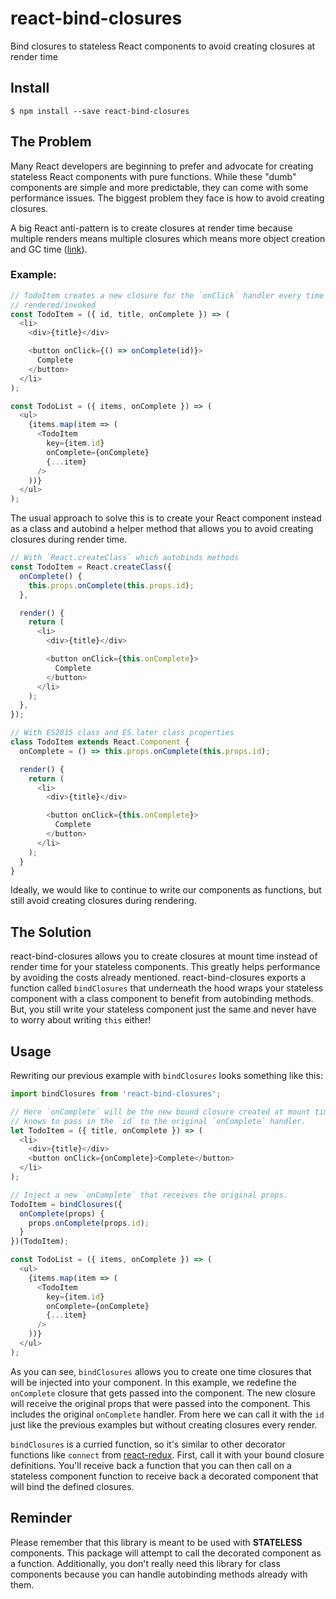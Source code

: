 # react-bind-closures
Bind closures to stateless React components to avoid creating closures at render time

## Install

    $ npm install --save react-bind-closures

## The Problem

Many React developers are beginning to prefer and advocate for creating
stateless React components with pure functions. While these "dumb" components
are simple and more predictable, they can come with some performance issues. The
biggest problem they face is how to avoid creating closures.

A big React anti-pattern is to create closures at render time because multiple
renders means multiple closures which means more object creation and GC time
([link](https://medium.com/@esamatti/react-js-pure-render-performance-anti-pattern-fb88c101332f#.89cajsdi3)).

### Example:

```js
// TodoItem creates a new closure for the `onClick` handler every time its
// rendered/invoked
const TodoItem = ({ id, title, onComplete }) => (
  <li>
    <div>{title}</div>

    <button onClick={() => onComplete(id)}>
      Complete
    </button>
  </li>
);

const TodoList = ({ items, onComplete }) => (
  <ul>
    {items.map(item => (
      <TodoItem
        key={item.id}
        onComplete={onComplete}
        {...item}
      />
    ))}
  </ul>
);
```

The usual approach to solve this is to create your React component instead as a
class and autobind a helper method that allows you to avoid creating closures
during render time.

```js
// With `React.createClass` which autobinds methods
const TodoItem = React.createClass({
  onComplete() {
    this.props.onComplete(this.props.id);
  },

  render() {
    return (
      <li>
        <div>{title}</div>

        <button onClick={this.onComplete}>
          Complete
        </button>
      </li>
    );
  },
});

// With ES2015 class and ES.later class properties
class TodoItem extends React.Component {
  onComplete = () => this.props.onComplete(this.props.id);

  render() {
    return (
      <li>
        <div>{title}</div>

        <button onClick={this.onComplete}>
          Complete
        </button>
      </li>
    );
  }
}
```

Ideally, we would like to continue to write our components as functions, but
still avoid creating closures during rendering.

## The Solution

react-bind-closures allows you to create closures at mount time instead of
render time for your stateless components. This greatly helps performance by
avoiding the costs already mentioned. react-bind-closures exports a function
called `bindClosures` that underneath the hood wraps your stateless component
with a class component to benefit from autobinding methods. But, you still write
your stateless component just the same and never have to worry about writing
`this` either!

## Usage

Rewriting our previous example with `bindClosures` looks something like this:

```js
import bindClosures from 'react-bind-closures';

// Here `onComplete` will be the new bound closure created at mount time. It
// knows to pass in the `id` to the original `onComplete` handler.
let TodoItem = ({ title, onComplete }) => (
  <li>
    <div>{title}</div>
    <button onClick={onComplete}>Complete</button>
  </li>
);

// Inject a new `onComplete` that receives the original props.
TodoItem = bindClosures({
  onComplete(props) {
    props.onComplete(props.id);
  }
})(TodoItem);

const TodoList = ({ items, onComplete }) => (
  <ul>
    {items.map(item => (
      <TodoItem
        key={item.id}
        onComplete={onComplete}
        {...item}
      />
    ))}
  </ul>
);
```

As you can see, `bindClosures` allows you to create one time closures that will
be injected into your component. In this example, we redefine the `onComplete`
closure that gets passed into the component. The new closure will receive the
original props that were passed into the component. This includes the original
`onComplete` handler. From here we can call it with the `id` just like the
previous examples but without creating closures every render.

`bindClosures` is a curried function, so it's similar to other decorator
functions like `connect` from
[react-redux](https://github.com/reactjs/react-redux). First, call it with your
bound closure definitions. You'll receive back a function that you can then call
on a stateless component function to receive back a decorated component that
will bind the defined closures.

## Reminder

Please remember that this library is meant to be used with **STATELESS**
components. This package will attempt to call the decorated component as a
function. Additionally, you don't really need this library for class components
because you can handle autobinding methods already with them.
